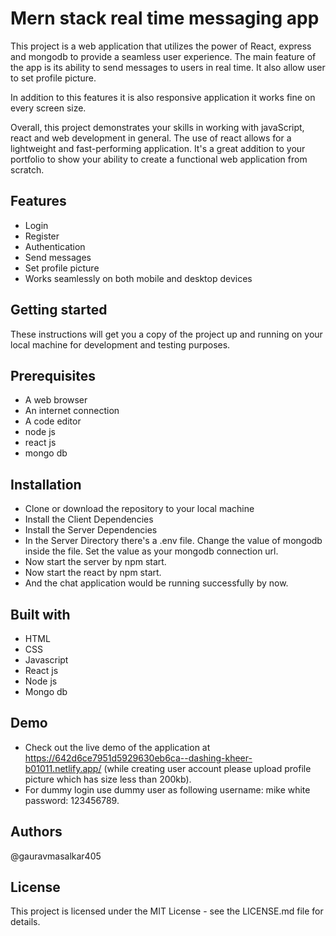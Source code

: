 
# Mern stack real time messaging app

This project is a web application that utilizes the power of React, express and mongodb to provide a seamless user experience. The main feature of the app is its ability to send messages to users in real time. It also allow user to set profile picture.

In addition to this features it is also responsive application it works fine on every screen size.

Overall, this project demonstrates your skills in working with javaScript, react and web development in general. The use of react allows for a lightweight and fast-performing application. It's a great addition to your portfolio to show your ability to create a functional web application from scratch.


## Features

- Login
- Register
- Authentication
- Send messages
- Set profile picture
- Works seamlessly on both mobile and desktop devices


## Getting started
These instructions will get you a copy of the project up and running on your local machine for development and testing purposes.


## Prerequisites
- A web browser
- An internet connection
- A code editor
- node js 
- react js 
- mongo db 
## Installation
- Clone or download the repository to your local machine
- Install the Client Dependencies
- Install the Server Dependencies
- In the Server Directory there's a .env file. Change the value of mongodb inside the file. Set the value as your mongodb connection url.
- Now start the server by npm start.
- Now start the react by npm start.
- And the chat application would be running successfully by now.
## Built with
- HTML
- CSS
- Javascript
- React js
- Node js 
- Mongo db 
## Demo
- Check out the live demo of the application at https://642d6ce7951d5929630eb6ca--dashing-kheer-b01011.netlify.app/ (while creating user account please upload profile picture which has size less than 200kb).
- For dummy login use dummy user as following username: mike white password: 123456789.
## Authors

@gauravmasalkar405
## License

This project is licensed under the MIT License - see the LICENSE.md file for details.
